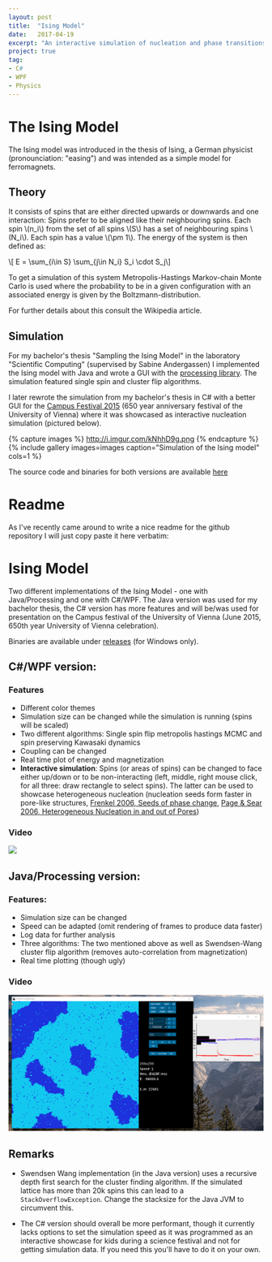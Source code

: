 ```yaml
---
layout: post
title:  "Ising Model"
date:   2017-04-19
excerpt: "An interactive simulation of nucleation and phase transitions"
project: true
tag:
- C#
- WPF
- Physics
---
```


# The Ising Model

The Ising model was introduced in the thesis of Ising, a German physicist (pronounciation: "easing") and was intended as a simple model for ferromagnets. 

## Theory

It consists of spins that are either directed upwards or downwards and one interaction: Spins prefer to be aligned like their neighbouring spins. Each spin \\(n_i\\) from the set of all spins \\(S\\) has a set of neighbouring spins \\(N_i\\). Each spin has a value \\(\pm 1\\). The energy of the system is then defined as:

\\[ E = \sum_{i\in S} \sum_{j\in N_i} S_i \cdot S_j\\]

To get a simulation of this system Metropolis-Hastings Markov-chain Monte Carlo is used where the probability to be in a given configuration with an associated energy is given by the Boltzmann-distribution.

For further details about this consult the Wikipedia article.

## Simulation

For my bachelor's thesis "Sampling the Ising Model" in the laboratory "Scientific Computing" (supervised by Sabine Andergassen) I implemented the Ising model with Java and wrote a GUI with the [processing library](https://processing.org/). The simulation featured single spin and cluster flip algorithms.

I later rewrote the simulation from my bachelor's thesis in C# with a better GUI for the [Campus Festival 2015](https://www.univie.ac.at/650/aktuelles-ueberblick/campus-festival-2015/) (650 year anniversary festival of the University of Vienna) where it was showcased as interactive nucleation simulation (pictured below).

{% capture images %}
    http://i.imgur.com/kNhhD9g.png
{% endcapture %}
{% include gallery images=images caption="Simulation of the Ising model" cols=1 %}

The source code and binaries for both versions are available [here](https://github.com/oerpli/Ising/releases)

# Readme
As I've recently came around to write a nice readme for the github repository I will just copy paste it here verbatim:

# Ising Model

Two different implementations of the Ising Model - one with Java/Processing and one with C#/WPF. The Java version was used for my bachelor thesis, the C# version has more features and will be/was used for presentation on the Campus festival of the University of Vienna (June 2015, 650th year University of Vienna celebration). 

Binaries are available under [releases](https://github.com/oerpli/Ising/releases) (for Windows only).

## C#/WPF version:
### Features

* Different color themes
* Simulation size can be changed while the simulation is running (spins will be scaled)
* Two different algorithms: Single spin flip metropolis hastings MCMC and spin preserving Kawasaki dynamics
* Coupling can be changed
* Real time plot of energy and magnetization
* **Interactive simulation**: Spins (or areas of spins) can be changed to face either up/down or to be non-interacting (left, middle, right mouse click, for all three: draw rectangle to select spins). The latter can be used to showcase heterogeneous nucleation (nucleation seeds form faster in pore-like structures, [Frenkel 2006, Seeds of phase change](https://www.nature.com/nature/journal/v443/n7112/full/443641a.html), [Page & Sear 2006, Heterogeneous Nucleation in and out of Pores](https://journals.aps.org/prl/abstract/10.1103/PhysRevLett.97.065701))

### Video
![](https://raw.githubusercontent.com/oerpli/Ising/master/cs.gif)

## Java/Processing version:
### Features: 

* Simulation size can be changed
* Speed can be adapted (omit rendering of frames to produce data faster)
* Log data for further analysis
* Three algorithms: The two mentioned above as well as Swendsen-Wang cluster flip algorithm (removes auto-correlation from magnetization)
* Real time plotting (though ugly)

### Video
![](https://raw.githubusercontent.com/oerpli/Ising/master/jp.gif)

## Remarks 
* Swendsen Wang implementation (in the Java version) uses a recursive depth first search for the cluster finding algorithm. If the simulated lattice has more than 20k spins this can lead to a `StackOverflowException`. Change the stacksize for the Java JVM to circumvent this.

* The C# version should overall be more performant, though it currently lacks options to set the simulation speed as it was programmed as an interactive showcase for kids during a science festival and not for getting simulation data. If  you need this you'll have to do it on your own.
